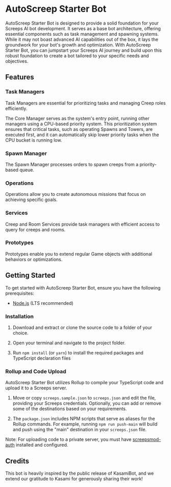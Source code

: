 # AutoScreep Starter Bot

AutoScreep Starter Bot is designed to provide a solid foundation for your Screeps AI bot development. It serves as a base bot architecture, offering essential components such as task management and spawning systems. While it may not boast advanced AI capabilities out of the box, it lays the groundwork for your bot's growth and optimization. With AutoScreep Starter Bot, you can jumpstart your Screeps AI journey and build upon this robust foundation to create a bot tailored to your specific needs and objectives.

## Features

### Task Managers

Task Managers are essential for prioritizing tasks and managing Creep roles efficiently.

The Core Manager serves as the system's entry point, running other managers using a CPU-based priority system. This prioritization system ensures that critical tasks, such as operating Spawns and Towers, are executed first, and it can automatically skip lower priority tasks when the CPU bucket is running low.

### Spawn Manager

The Spawn Manager processes orders to spawn creeps from a priority-based queue.

### Operations

Operations allow you to create autonomous missions that focus on achieving specific goals.

### Services

Creep and Room Services provide task managers with efficient access to query for creeps and rooms.

### Prototypes

Prototypes enable you to extend regular Game objects with additional behaviors or optimizations.

## Getting Started

To get started with AutoScreep Starter Bot, ensure you have the following prerequisites:

- [Node.js](https://nodejs.org/en/download) (LTS recommended)

### Installation

1. Download and extract or clone the source code to a folder of your choice.

2. Open your terminal and navigate to the project folder.

3. Run `npm install` (or `yarn`) to install the required packages and TypeScript declaration files

### Rollup and Code Upload

AutoScreep Starter Bot utilizes Rollup to compile your TypeScript code and upload it to a Screeps server.

1. Move or copy `screeps.sample.json` to `screeps.json` and edit the file, providing your Screeps credentials. Optionally, you can add or remove some of the destinations based on your requirements.

2. The `package.json` includes NPM scripts that serve as aliases for the Rollup commands. For example, running `npm run push-main` will build and push using the "main" destination in your `screeps.json` file.

Note: For uploading code to a private server, you must have [screepsmod-auth](https://github.com/ScreepsMods/screepsmod-auth) installed and configured.

## Credits

This bot is heavily inspired by the public release of KasamiBot, and we extend our gratitude to Kasami for generously sharing their work!
